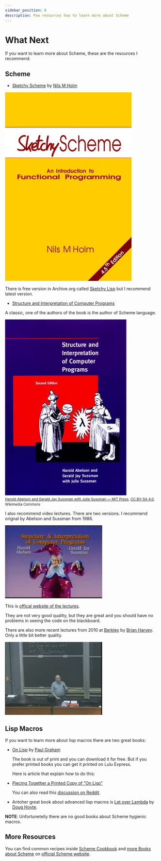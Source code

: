 ```yaml
---
sidebar_position: 8
description: Few resources how to learn more about Scheme
---
```


# What Next

If you want to learn more about Scheme, these are the resources I recommend:

## Scheme

* [Sketchy Scheme](https://www.t3x.org/sketchy/) by [Nils M Holm](https://www.t3x.org/)

![Sketchy Scheme Book Cover](./img/sketchy-scheme.png)

There is free version in Archive.org called [Sketchy Lisp](https://archive.org/details/sketchy-lisp) but I recommend latest version.

* [Structure and Interpretation of Computer Programs](https://web.mit.edu/6.001/6.037/sicp.pdf)

A classic, one of the authors of the book is the author of Scheme language.

![SICP Cover](./img/SICP-cover.jpg)<br/>
<small><a href="https://commons.wikimedia.org/wiki/File:SICP_cover.jpg">Harold Abelson and Gerald Jay Sussman with Julie Sussman — MIT Press</a>, <a href="https://creativecommons.org/licenses/by-sa/4.0">CC BY-SA 4.0</a>, Wikimedia Commons</small>

I also recommend video lectures. There are two versions. I recommend orignal by Abelson and Sussman from 1986.

[![SICP MIT Lectures](./img/SICP-lectures.jpg)](https://www.youtube.com/playlist?list=PLB63C06FAF154F047)

This is [offical website of the lectures](https://groups.csail.mit.edu/mac/classes/6.001/abelson-sussman-lectures/).

They are not very good quality, but they are great and you should have no problems in seeing the code on the blackboard.

There are also more recent lectures from 2010 at [Berkley](https://www.berkeley.edu/) by [Brian Harvey](https://people.eecs.berkeley.edu/~bh/).
Only a little bit better quality.

[![UC Berkeley CS 61A The Structure and Interpretation of Computer Programs, Spring 2010](./img/SCIP-lectures-berkley.jpg)](https://www.youtube.com/playlist?list=PLhMnuBfGeCDNgVzLPxF9o5UNKG1b-LFY9)

## Lisp Macros

If you want to learn more about lisp macros there are two great books:

* [On Lisp](https://www.paulgraham.com/onlisp.html) by [Paul Graham](https://www.paulgraham.com)

  The book is out of print and you can download it for free. But if you prefer printed books you can get it printed on Lulu Express.

  Here is article that explain how to do this:

* [Piecing Together a Printed Copy of "On Lisp"](https://www.lurklurk.org/onlisp/onlisp.html)

  You can also read this [discussion on Reddit](https://www.reddit.com/r/lisp/comments/l71amc/on_lisp_paperback_replica/).

* Antoher great book about advanced lisp macros is [Let over Lambda](https://letoverlambda.com/) by [Doug Hoyte](https://hoytech.com/).


**NOTE**: Unfortunetelly there are no good books about Scheme hygienic macros.

## More Resources
You can find common recipes inside [Scheme Cookbook](https://cookbook.scheme.org/) and [more Books
about Scheme](https://books.scheme.org/) on [official Scheme website](https://www.scheme.org/).
